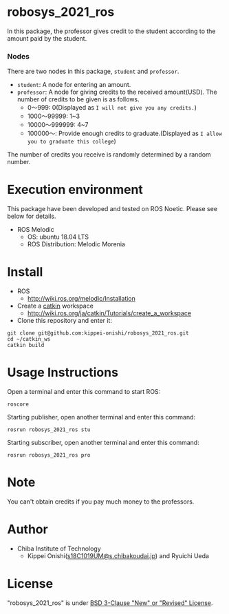# robosys_2021_ros

In this package, the professor gives credit to the student according to the amount paid by the student.

### Nodes

There are two nodes in this package, ```student``` and ```professor```.

- ```student```: A node for entering an amount.
- ```professor```: A node for giving credits to the received amount(USD). The number of credits to be given is as follows.
  - 0〜999: 0(Displayed as ```I will not give you any credits.```)
  - 1000〜99999: 1~3
  - 10000〜999999: 4~7
  - 100000〜: Provide enough credits to graduate.(Displayed as ```I allow you to graduate this college```)
  
The number of credits you receive is randomly determined by a random number.

# Execution environment
This package have been developed and tested on ROS Noetic. Please see below for details.

- ROS Melodic
  - OS: ubuntu 18.04 LTS
  - ROS Distribution: Melodic Morenia
# Install
- ROS
  - http://wiki.ros.org/melodic/Installation
- Create a [catkin](http://wiki.ros.org/catkin#Installing_catkin) workspace
  - http://wiki.ros.org/ja/catkin/Tutorials/create_a_workspace
- Clone this repository and enter it:
```
git clone git@github.com:kippei-onishi/robosys_2021_ros.git
cd ~/catkin_ws
catkin build
```
# Usage Instructions
Open a terminal and enter this command to start ROS:
```
roscore
```
Starting publisher, open another terminal and enter this command:
```
rosrun robosys_2021_ros stu
```
Starting subscriber, open another terminal and enter this command:
```
rosrun robosys_2021_ros pro
```

# Note

You can't obtain credits if you pay much money to the professors.

# Author
- Chiba Institute of Technology 
  - Kippei Onishi(s18C1019UM@s.chibakoudai.jp) and Ryuichi Ueda  

# License

"robosys_2021_ros" is under [BSD 3-Clause "New" or "Revised" License](https://en.wikipedia.org/wiki/BSD_licenses).
